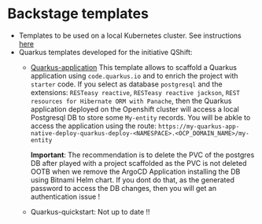 # Backstage templates

- Templates to be used on a local Kubernetes cluster. See instructions [here](https://github.com/ch007m/package-backstage)
- Quarkus templates developed for the initiative QShift:
  - [Quarkus-application](qshift/templates/quarkus-application)
    This template allows to scaffold a Quarkus application using `code.quarkus.io` and to enrich the project with `starter` code. If you select as database `postgresql` and
    the extensions: `RESTeasy reactive`, `RESTeasy reactive jackson`, `REST resources for Hibernate ORM with Panache`, then the Quarkus application deployed on the Openshift cluster
    will access a local Postgresql DB to store some `My-entity` records. You will be abkle to access the application using the route: `https://my-quarkus-app-native-deploy-quarkus-deploy-<NAMESPACE>.<OCP_DOMAIN_NAME>/my-entity`
    
    **Important**: The recommendation is to delete the PVC of the postgres DB after played with a project scaffolded as the PVC
    is not deleted OOTB when we remove the ArgoCD Application installing the DB using Bitnami Helm chart. If you dont do that, as the generated password
    to access the DB changes, then you will get an authentication issue !

  - Quarkus-quickstart: Not up to date !!
